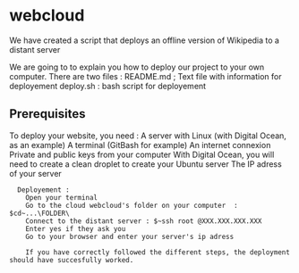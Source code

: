 # webcloud
We have created a script that deploys an offline version of Wikipedia to a distant server

We are going to to explain you how to deploy our project to your own computer.
There are two files :
  README.md ; Text file with information for deployement
  deploy.sh : bash script for deployement

  <h2> Prerequisites </h2>
   To deploy your website, you need :
        A server with Linux (with Digital Ocean, as an example)
        A terminal (GitBash for example)
        An internet connexion
        Private and public keys from your computer
        With Digital Ocean, you will need to create a clean droplet to create your Ubuntu server
        The IP adress of your server


      Deployement :
        Open your terminal
        Go to the cloud webcloud's folder on your computer  : $cd~...\FOLDER\
        Connect to the distant server : $~ssh root @XXX.XXX.XXX.XXX
        Enter yes if they ask you
        Go to your browser and enter your server's ip adress

        If you have correctly followed the different steps, the deployment should have succesfully worked. 



        
        
